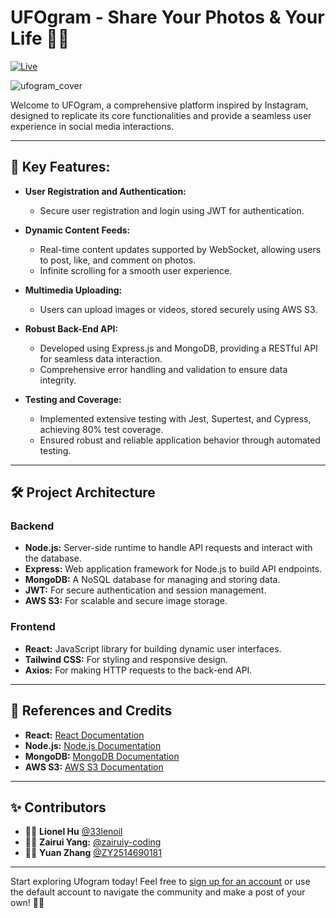 # UFOgram - Share Your Photos & Your Life 📸👭

[![Live](https://img.shields.io/badge/Live-Demo-green)](https://ufogram-frontend.fly.dev)

![ufogram_cover](ufogram_cover.png)

Welcome to UFOgram, a comprehensive platform inspired by Instagram, designed to replicate its core functionalities and provide a seamless user experience in social media interactions.

---

## 📸 Key Features:

- **User Registration and Authentication:**
  - Secure user registration and login using JWT for authentication.

- **Dynamic Content Feeds:**
  - Real-time content updates supported by WebSocket, allowing users to post, like, and comment on photos.
  - Infinite scrolling for a smooth user experience.

- **Multimedia Uploading:**
  - Users can upload images or videos, stored securely using AWS S3.

- **Robust Back-End API:**
  - Developed using Express.js and MongoDB, providing a RESTful API for seamless data interaction.
  - Comprehensive error handling and validation to ensure data integrity.

- **Testing and Coverage:**
  - Implemented extensive testing with Jest, Supertest, and Cypress, achieving 80% test coverage.
  - Ensured robust and reliable application behavior through automated testing.

---

## 🛠️ Project Architecture

### Backend
- **Node.js:** Server-side runtime to handle API requests and interact with the database.
- **Express:** Web application framework for Node.js to build API endpoints.
- **MongoDB:** A NoSQL database for managing and storing data.
- **JWT:** For secure authentication and session management.
- **AWS S3:** For scalable and secure image storage.

### Frontend
- **React:** JavaScript library for building dynamic user interfaces.
- **Tailwind CSS:** For styling and responsive design.
- **Axios:** For making HTTP requests to the back-end API.

---

## 📘 References and Credits

- **React:** [React Documentation](https://reactjs.org/)
- **Node.js:** [Node.js Documentation](https://nodejs.org/en/)
- **MongoDB:** [MongoDB Documentation](https://docs.mongodb.com/)
- **AWS S3:** [AWS S3 Documentation](https://aws.amazon.com/s3/)

---

## ✨ Contributors

- 👨‍💻 **Lionel Hu** [@33lenoil](https://github.com/33lenoil)
- 👩‍💻 **Zairui Yang:** [@zairuiy-coding](https://github.com/zairuiy-coding)
- 👨‍💻 **Yuan Zhang** [@ZY2514690181](https://github.com/ZY2514690181)

---

Start exploring Ufogram today! Feel free to [sign up for an account](https://ufogram-frontend.fly.dev/signup) or use the default account to navigate the community and make a post of your own! 📸✨
